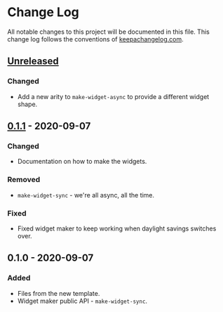 # Change Log
All notable changes to this project will be documented in this file. This change log follows the conventions of [keepachangelog.com](http://keepachangelog.com/).

## [Unreleased]
### Changed
- Add a new arity to `make-widget-async` to provide a different widget shape.

## [0.1.1] - 2020-09-07
### Changed
- Documentation on how to make the widgets.

### Removed
- `make-widget-sync` - we're all async, all the time.

### Fixed
- Fixed widget maker to keep working when daylight savings switches over.

## 0.1.0 - 2020-09-07
### Added
- Files from the new template.
- Widget maker public API - `make-widget-sync`.

[Unreleased]: https://github.com/your-name/hello-world/compare/0.1.1...HEAD
[0.1.1]: https://github.com/your-name/hello-world/compare/0.1.0...0.1.1
